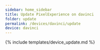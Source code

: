 ```yaml
---
sidebar: home_sidebar
title: Update PixelExperience on davinci
folder: update
permalink: /devices/davinci/update
device: davinci
---
```

{% include templates/device_update.md %}

